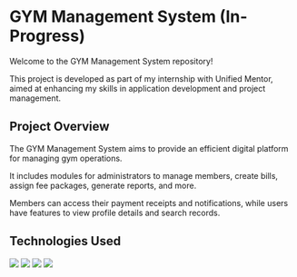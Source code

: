 # GYM Management System (In-Progress)

Welcome to the GYM Management System repository!

This project is developed as part of my internship with Unified Mentor, aimed at enhancing my skills in application development and project management.

## Project Overview

The GYM Management System aims to provide an efficient digital platform for managing gym operations. 

It includes modules for administrators to manage members, create bills, assign fee packages, generate reports, and more. 

Members can access their payment receipts and notifications, while users have features to view profile details and search records.

## Technologies Used 

<img src="https://img.shields.io/badge/javascript%20-%23323330.svg?&style=for-the-badge&logo=javascript&logoColor=%23F7DF1E"/> 
<img src="https://img.shields.io/badge/html5%20-%23E34F26.svg?&style=for-the-badge&logo=html5&logoColor=white"/>
<img src="https://img.shields.io/badge/css3%20-%231572B6.svg?&style=for-the-badge&logo=css3&logoColor=white"/>
<img src="https://img.shields.io/badge/firebase%20-%23039BE5.svg?&style=for-the-badge&logo=firebase"/> 


